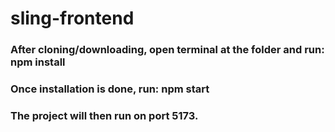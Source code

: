 # sling-frontend
### After cloning/downloading, open terminal at the folder and run: npm install
### Once installation is done, run: npm start
### The project will then run on port 5173.
